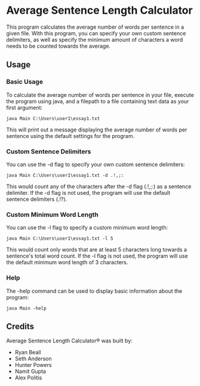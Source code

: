# Average Sentence Length Calculator

This program calculates the average number of words per sentence in a given file. With this program, you can specify your own custom sentence delimiters, 
as well as specify the minimum amount of characters a word needs to be counted towards the average. 

## Usage

### Basic Usage
To calculate the average number of words per sentence in your file, execute the program using java, 
and a filepath to a file containing text data as your first argument:

`java Main C:\Users\user1\essay1.txt`

This will print out a message displaying the average number of words per sentence using the default 
settings for the program.

### Custom Sentence Delimiters

You can use the -d flag to specify your own custom sentence delimiters:

`java Main C:\Users\user1\essay1.txt -d .!,;:`

This would count any of the characters after the -d flag (.!,;:) as a sentence delimiter. 
If the -d flag is not used, the program will use the default sentence delimiters (.!?).

### Custom Minimum Word Length

You can use the -l flag to specify a custom minimum word length:

`java Main C:\Users\user1\essay1.txt -l 5`

This would count only words that are at least 5 characters long towards a sentence's total word count. 
If the -l flag is not used, the program will use the default minimum word length of 3 characters.

### Help 

The -help command can be used to display basic information about the program:

`java Main -help`

## Credits

Average Sentence Length Calculator® was built by: 

-    Ryan Beall
-    Seth Anderson
-    Hunter Powers
-    Namit Gupta
-    Alex Politis
